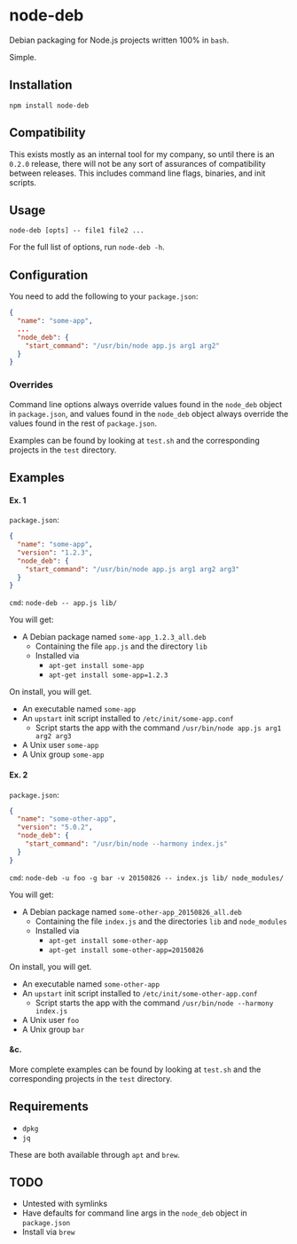 # node-deb

Debian packaging for Node.js projects written 100% in `bash`.

Simple.

## Installation
`npm install node-deb`

## Compatibility

This exists mostly as an internal tool for my company, so until there is an `0.2.0` release, there will not be any sort of assurances of compatibility between releases. This includes command line flags, binaries, and init scripts.

## Usage

`node-deb [opts] -- file1 file2 ...`

For the full list of options, run `node-deb -h`.

## Configuration
You need to add the following to your `package.json`:

```json
{
  "name": "some-app",
  ...
  "node_deb": {
    "start_command": "/usr/bin/node app.js arg1 arg2"
  }
}
```

### Overrides
Command line options always override values found in the `node_deb` object in `package.json`, and values found in the `node_deb` object always override the values found in the rest of `package.json`.

Examples can be found by looking at `test.sh` and the corresponding projects in the `test` directory.

## Examples
#### Ex. 1
`package.json`:

```json
{
  "name": "some-app",
  "version": "1.2.3",
  "node_deb": {
    "start_command": "/usr/bin/node app.js arg1 arg2 arg3"
  }
}
```

`cmd`: `node-deb -- app.js lib/`

You will get:
- A Debian package named `some-app_1.2.3_all.deb`
  - Containing the file `app.js` and the directory `lib`
  - Installed via
    - `apt-get install some-app`
    - `apt-get install some-app=1.2.3`

On install, you will get.
- An executable named `some-app`
- An `upstart` init script installed to `/etc/init/some-app.conf`
  - Script starts the app with the command `/usr/bin/node app.js arg1 arg2 arg3`
- A Unix user `some-app`
- A Unix group `some-app`

#### Ex. 2
`package.json`:

```json
{
  "name": "some-other-app",
  "version": "5.0.2",
  "node_deb": {
    "start_command": "/usr/bin/node --harmony index.js"
  }
}
```

`cmd`: `node-deb -u foo -g bar -v 20150826 -- index.js lib/ node_modules/`

You will get:
- A Debian package named `some-other-app_20150826_all.deb`
  - Containing the file `index.js` and the directories `lib` and `node_modules`
  - Installed via
    - `apt-get install some-other-app`
    - `apt-get install some-other-app=20150826`

On install, you will get.
- An executable named `some-other-app`
- An `upstart` init script installed to `/etc/init/some-other-app.conf`
  - Script starts the app with the command `/usr/bin/node --harmony index.js`
- A Unix user `foo`
- A Unix group `bar`

#### &c.
More complete examples can be found by looking at `test.sh` and the corresponding projects in the `test` directory.

## Requirements
- `dpkg`
- `jq`

These are both available through `apt` and `brew`.

## TODO
- Untested with symlinks
- Have defaults for command line args in the `node_deb` object in `package.json`
- Install via `brew`
